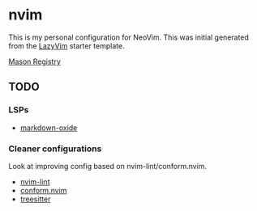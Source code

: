 # nvim

This is my personal configuration for NeoVim. This was initial
generated from the [LazyVim](https://github.com/LazyVim/LazyVim)
starter template.

[Mason Registry](https://mason-registry.dev/registry/list)

## TODO

### LSPs

- [markdown-oxide](https://github.com/Feel-ix-343/markdown-oxide)

### Cleaner configurations

Look at improving config based on nvim-lint/conform.nvim.

- [nvim-lint](https://github.com/mfussenegger/nvim-lint)
- [conform.nvim](https://github.com/stevearc/conform.nvim)
- [treesitter](https://github.com/nvim-treesitter/nvim-treesitter)
